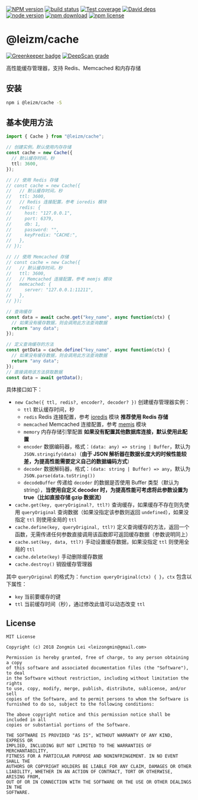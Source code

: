 [![NPM version][npm-image]][npm-url]
[![build status][travis-image]][travis-url]
[![Test coverage][coveralls-image]][coveralls-url]
[![David deps][david-image]][david-url]
[![node version][node-image]][node-url]
[![npm download][download-image]][download-url]
[![npm license][license-image]][download-url]

[npm-image]: https://img.shields.io/npm/v/@leizm/cache.svg?style=flat-square
[npm-url]: https://npmjs.org/package/@leizm/cache
[travis-image]: https://img.shields.io/travis/leizongmin/leizm-cache.svg?style=flat-square
[travis-url]: https://travis-ci.org/leizongmin/leizm-cache
[coveralls-image]: https://img.shields.io/coveralls/leizongmin/leizm-cache.svg?style=flat-square
[coveralls-url]: https://coveralls.io/r/leizongmin/leizm-cache?branch=master
[david-image]: https://img.shields.io/david/leizongmin/leizm-cache.svg?style=flat-square
[david-url]: https://david-dm.org/leizongmin/leizm-cache
[node-image]: https://img.shields.io/badge/node.js-%3E=_6.0-green.svg?style=flat-square
[node-url]: http://nodejs.org/download/
[download-image]: https://img.shields.io/npm/dm/@leizm/cache.svg?style=flat-square
[download-url]: https://npmjs.org/package/@leizm/cache
[license-image]: https://img.shields.io/npm/l/@leizm/cache.svg

# @leizm/cache

[![Greenkeeper badge](https://badges.greenkeeper.io/leizongmin/leizm-cache.svg)](https://greenkeeper.io/)
[![DeepScan grade](https://deepscan.io/api/projects/2920/branches/22356/badge/grade.svg)](https://deepscan.io/dashboard#view=project&pid=2920&bid=22356)

高性能缓存管理器，支持 Redis、Memcached 和内存存储

## 安装

```bash
npm i @leizm/cache -S
```

## 基本使用方法

```typescript
import { Cache } from "@leizm/cache";

// 创建实例，默认使用内存存储
const cache = new Cache({
  // 默认缓存时间，秒
  ttl: 3600,
});

// // 使用 Redis 存储
// const cache = new Cache({
//   // 默认缓存时间，秒
//   ttl: 3600,
//   // Redis 连接配置，参考 ioredis 模块
//   redis: {
//     host: "127.0.0.1",
//     port: 6379,
//     db: 1,
//     password: "",
//     keyPredix: "CACHE:",
//   },
// });

// // 使用 Memcached 存储
// const cache = new Cache({
//   // 默认缓存时间，秒
//   ttl: 3600,
//   // Memcached 连接配置，参考 memjs 模块
//   memcached: {
//     server: "127.0.0.1:11211",
//   },
// });

// 查询缓存
const data = await cache.get("key_name", async function(ctx) {
  // 如果没有缓存数据，则会调用此方法查询数据
  return "any data";
});

// 定义查询缓存的方法
const getData = cache.define("key_name", async function(ctx) {
  // 如果没有缓存数据，则会调用此方法查询数据
  return "any data";
});
// 直接调用该方法获取数据
const data = await getData();
```

具体接口如下：

- `new Cache({ ttl, redis?, encoder?, decoder? })` 创建缓存管理器实例：
  - `ttl` 默认缓存时间，秒
  - `redis` Redis 连接配置，参考 [ioredis](https://www.npmjs.com/package/ioredis) 模块 **推荐使用 Redis 存储**
  - `memcached` Memcached 连接配置，参考 [memjs](https://www.npmjs.com/package/memjs) 模块
  - `memory` 内存存储引擎配置 **如果没有配置其他数据库连接，默认使用此配置**
  - `encoder` 数据编码器，格式：`(data: any) => string | Buffer`，默认为 `JSON.stringify(data)`（**由于 JSON 解析器在数据长度大的时候性能较差，为提高性能需要定义自己的数据编码方式**）
  - `decoder` 数据解码器，格式：`(data: string | Buffer) => any`，默认为 `JSON.parse(data.toString())`
  - `decodeBuffer` 传递给 `decoder` 的数据是否使用 Buffer 类型（默认为 string），**当使用自定义 decoder 时，为提高性能可考虑将此参数设置为 true（比如直接存储 gzip 数据流）**
- `cache.get(key, queryOriginal?, ttl?)` 查询缓存，如果缓存不存在则先使用 `queryOriginal` 查询数据（如果没指定该参数则返回 `undefined`），如果没指定 `ttl` 则使用全局的 `ttl`
- `cache.define(key, queryOriginal, ttl?)` 定义查询缓存的方法，返回一个函数，无需传递任何参数直接调用该函数即可返回缓存数据（参数说明同上）
- `cache.set(key, data, ttl?)` 手动设置缓存数据，如果没指定 `ttl` 则使用全局的 `ttl`
- `cache.delete(key)` 手动删除缓存数据
- `cache.destroy()` 销毁缓存管理器

其中 `queryOriginal` 的格式为：`function queryOriginal(ctx) { }`，`ctx` 包含以下属性：

- `key` 当前要缓存的键
- `ttl` 当前缓存时间（秒），通过修改此值可以动态改变 `ttl`

## License

```text
MIT License

Copyright (c) 2018 Zongmin Lei <leizongmin@gmail.com>

Permission is hereby granted, free of charge, to any person obtaining a copy
of this software and associated documentation files (the "Software"), to deal
in the Software without restriction, including without limitation the rights
to use, copy, modify, merge, publish, distribute, sublicense, and/or sell
copies of the Software, and to permit persons to whom the Software is
furnished to do so, subject to the following conditions:

The above copyright notice and this permission notice shall be included in all
copies or substantial portions of the Software.

THE SOFTWARE IS PROVIDED "AS IS", WITHOUT WARRANTY OF ANY KIND, EXPRESS OR
IMPLIED, INCLUDING BUT NOT LIMITED TO THE WARRANTIES OF MERCHANTABILITY,
FITNESS FOR A PARTICULAR PURPOSE AND NONINFRINGEMENT. IN NO EVENT SHALL THE
AUTHORS OR COPYRIGHT HOLDERS BE LIABLE FOR ANY CLAIM, DAMAGES OR OTHER
LIABILITY, WHETHER IN AN ACTION OF CONTRACT, TORT OR OTHERWISE, ARISING FROM,
OUT OF OR IN CONNECTION WITH THE SOFTWARE OR THE USE OR OTHER DEALINGS IN THE
SOFTWARE.
```
